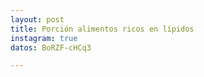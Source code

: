 ```yaml
---
layout: post
title: Porción alimentos ricos en lípidos
instagram: true
datos: BoRZF-cHCq3

---
```

<amp-instagram data-shortcode="{{ page.datos }}"
  data-captioned
  width="1"
  height="1"
  layout="responsive">
</amp-instagram>